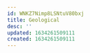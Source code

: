 ```yaml
---
id: WNKZ7Nimp8LSNtuV80bxj
title: Geological
desc: ''
updated: 1634261509111
created: 1634261509111
---
```


